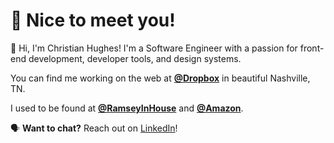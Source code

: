 # 🎉 Nice to meet you!

👋 Hi, I'm Christian Hughes! I'm a Software Engineer with a passion for front-end development, developer tools, and design systems.

You can find me working on the web at **[@Dropbox](https://github.com/dropbox)** in beautiful Nashville, TN.

I used to be found at **[@RamseyInHouse](https://github.com/RamseyInHouse)** and **[@Amazon](https://github.com/amzn)**.

🗣 **Want to chat?** Reach out on [LinkedIn](https://www.linkedin.com/in/christianjhughes/)!
